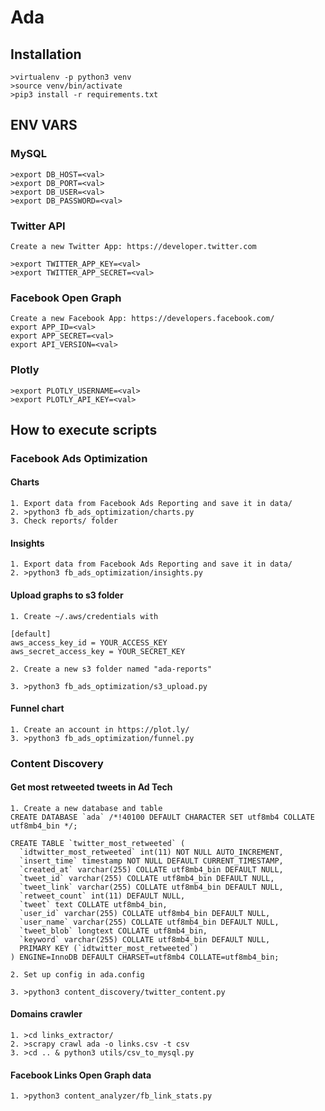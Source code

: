 # Ada

## Installation

```
>virtualenv -p python3 venv
>source venv/bin/activate
>pip3 install -r requirements.txt
```

## ENV VARS

### MySQL
```
>export DB_HOST=<val>
>export DB_PORT=<val>
>export DB_USER=<val>
>export DB_PASSWORD=<val>
```

### Twitter API
```
Create a new Twitter App: https://developer.twitter.com

>export TWITTER_APP_KEY=<val>
>export TWITTER_APP_SECRET=<val>
```

### Facebook Open Graph
```
Create a new Facebook App: https://developers.facebook.com/
export APP_ID=<val>
export APP_SECRET=<val>
export API_VERSION=<val>
```

### Plotly
```
>export PLOTLY_USERNAME=<val>
>export PLOTLY_API_KEY=<val>
```

## How to execute scripts

### Facebook Ads Optimization
#### Charts
```
1. Export data from Facebook Ads Reporting and save it in data/
2. >python3 fb_ads_optimization/charts.py
3. Check reports/ folder
```

#### Insights
```
1. Export data from Facebook Ads Reporting and save it in data/
2. >python3 fb_ads_optimization/insights.py
```

#### Upload graphs to s3 folder
```
1. Create ~/.aws/credentials with

[default]
aws_access_key_id = YOUR_ACCESS_KEY
aws_secret_access_key = YOUR_SECRET_KEY

2. Create a new s3 folder named "ada-reports"

3. >python3 fb_ads_optimization/s3_upload.py

```

#### Funnel chart
```
1. Create an account in https://plot.ly/
3. >python3 fb_ads_optimization/funnel.py
```

### Content Discovery
#### Get most retweeted tweets in Ad Tech
```
1. Create a new database and table
CREATE DATABASE `ada` /*!40100 DEFAULT CHARACTER SET utf8mb4 COLLATE utf8mb4_bin */;

CREATE TABLE `twitter_most_retweeted` (
  `idtwitter_most_retweeted` int(11) NOT NULL AUTO_INCREMENT,
  `insert_time` timestamp NOT NULL DEFAULT CURRENT_TIMESTAMP,
  `created_at` varchar(255) COLLATE utf8mb4_bin DEFAULT NULL,
  `tweet_id` varchar(255) COLLATE utf8mb4_bin DEFAULT NULL,
  `tweet_link` varchar(255) COLLATE utf8mb4_bin DEFAULT NULL,
  `retweet_count` int(11) DEFAULT NULL,
  `tweet` text COLLATE utf8mb4_bin,
  `user_id` varchar(255) COLLATE utf8mb4_bin DEFAULT NULL,
  `user_name` varchar(255) COLLATE utf8mb4_bin DEFAULT NULL,
  `tweet_blob` longtext COLLATE utf8mb4_bin,
  `keyword` varchar(255) COLLATE utf8mb4_bin DEFAULT NULL,
  PRIMARY KEY (`idtwitter_most_retweeted`)
) ENGINE=InnoDB DEFAULT CHARSET=utf8mb4 COLLATE=utf8mb4_bin;

2. Set up config in ada.config 

3. >python3 content_discovery/twitter_content.py
```

#### Domains crawler
```
1. >cd links_extractor/
2. >scrapy crawl ada -o links.csv -t csv
3. >cd .. & python3 utils/csv_to_mysql.py
```

#### Facebook Links Open Graph data
```
1. >python3 content_analyzer/fb_link_stats.py
```
